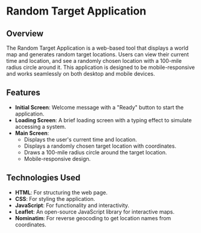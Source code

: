 # Random Target Application

## Overview

The Random Target Application is a web-based tool that displays a world map and generates random target locations. Users can view their current time and location, and see a randomly chosen location with a 100-mile radius circle around it. This application is designed to be mobile-responsive and works seamlessly on both desktop and mobile devices.

## Features

- **Initial Screen**: Welcome message with a "Ready" button to start the application.
- **Loading Screen**: A brief loading screen with a typing effect to simulate accessing a system.
- **Main Screen**:
  - Displays the user's current time and location.
  - Displays a randomly chosen target location with coordinates.
  - Draws a 100-mile radius circle around the target location.
  - Mobile-responsive design.

## Technologies Used

- **HTML**: For structuring the web page.
- **CSS**: For styling the application.
- **JavaScript**: For functionality and interactivity.
- **Leaflet**: An open-source JavaScript library for interactive maps.
- **Nominatim**: For reverse geocoding to get location names from coordinates.
